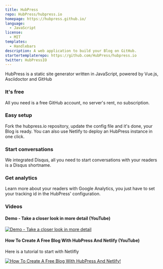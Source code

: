 ```yaml
---
title: HubPress
repo: HubPress/hubpress.io
homepage: https://hubpress.github.io/
language:
  - JavaScript
license:
  - MIT
templates:
  - Handlebars
description: A web application to build your Blog on GitHub.
startertemplaterepo: https://github.com/HubPress/hubpress.io
twitter: HubPressIO
---
```


HubPress is a static site generator written in JavaScript, powered by Vue.js, Asciidoctor and GitHub

### It's free

All you need is a free GitHub account, no server's rent, no subscription.

### Easy setup

Fork the hubpress.io repository, update the config file and it's done, your Blog is ready. You can also use Netlify to deploy an HubPress instance in one click.

### Start conversations

We integrated Disqus, all you need to start conversations with your readers is a Disqus shortname.

### Get analytics

Learn more about your readers with Google Analytics, you just have to set your tracking id in the HubPress' configuration.

### Videos

#### Demo - Take a closer look in more detail (YouTube)

[![Demo - Take a closer look in more detail](https://img.youtube.com/vi/7gP3i4tHlRM/0.jpg)](https://www.youtube.com/watch?v=7gP3i4tHlRM)

#### How To Create A Free Blog With HubPress And Netlify (YouTube)

Here is a tutorial to start with Netlifly

[![How To Create A Free Blog With HubPress And Netlify!](https://cloud.githubusercontent.com/assets/2006548/24294883/a6ecb052-1098-11e7-909e-1fa69a496e7d.png)](https://www.youtube.com/watch?v=mLPklM1w5-s)
